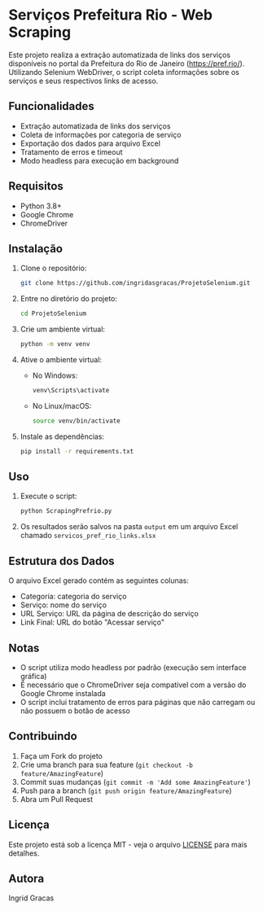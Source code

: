 # Serviços Prefeitura Rio - Web Scraping

Este projeto realiza a extração automatizada de links dos serviços disponíveis no portal da Prefeitura do Rio de Janeiro (https://pref.rio/). Utilizando Selenium WebDriver, o script coleta informações sobre os serviços e seus respectivos links de acesso.

## Funcionalidades

- Extração automatizada de links dos serviços
- Coleta de informações por categoria de serviço
- Exportação dos dados para arquivo Excel
- Tratamento de erros e timeout
- Modo headless para execução em background

## Requisitos

- Python 3.8+
- Google Chrome
- ChromeDriver

## Instalação

1. Clone o repositório:
   ```bash
   git clone https://github.com/ingridasgracas/ProjetoSelenium.git
   ```

2. Entre no diretório do projeto:
   ```bash
   cd ProjetoSelenium
   ```

3. Crie um ambiente virtual:
   ```bash
   python -m venv venv
   ```

4. Ative o ambiente virtual:
   - No Windows:
     ```bash
     venv\Scripts\activate
     ```
   - No Linux/macOS:
     ```bash
     source venv/bin/activate
     ```

5. Instale as dependências:
   ```bash
   pip install -r requirements.txt
   ```

## Uso

1. Execute o script:
   ```bash
   python ScrapingPrefrio.py
   ```

2. Os resultados serão salvos na pasta `output` em um arquivo Excel chamado `servicos_pref_rio_links.xlsx`

## Estrutura dos Dados

O arquivo Excel gerado contém as seguintes colunas:
- Categoria: categoria do serviço
- Serviço: nome do serviço
- URL Serviço: URL da página de descrição do serviço
- Link Final: URL do botão "Acessar serviço"

## Notas

- O script utiliza modo headless por padrão (execução sem interface gráfica)
- É necessário que o ChromeDriver seja compatível com a versão do Google Chrome instalada
- O script inclui tratamento de erros para páginas que não carregam ou não possuem o botão de acesso

## Contribuindo

1. Faça um Fork do projeto
2. Crie uma branch para sua feature (`git checkout -b feature/AmazingFeature`)
3. Commit suas mudanças (`git commit -m 'Add some AmazingFeature'`)
4. Push para a branch (`git push origin feature/AmazingFeature`)
5. Abra um Pull Request

## Licença

Este projeto está sob a licença MIT - veja o arquivo [LICENSE](LICENSE) para mais detalhes.

## Autora

Ingrid Gracas
